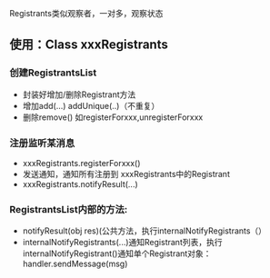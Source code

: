 Registrants类似观察者，一对多，观察状态
## 使用：Class xxxRegistrants
### 创建RegistrantsList
- 封装好增加/删除Registrant方法
- 增加add(...)  addUnique(..)（不重复）	   
- 删除remove()  如registerForxxx,unregisterForxxx
### 注册监听某消息
- xxxRegistrants.registerForxxx()
- 发送通知，通知所有注册到 xxxRegistrants中的Registrant
- xxxRegistrants.notifyResult(...)
### RegistrantsList内部的方法:
- notifyResult(obj res)(公共方法，执行internalNotifyRegistrants（）
- internalNotifyRegistrants(...)通知Registrant列表，执行internalNotifyRegistrant()通知单个Registrant对象：handler.sendMessage(msg)
	
	
